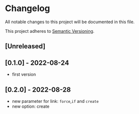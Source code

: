 # Changelog

All notable changes to this project will be documented in this file.

This project adheres to [Semantic Versioning](https://semver.org).

<!--
Note: In this file, do not use the hard wrap in the middle of a sentence for compatibility with GitHub comment style markdown rendering.
-->

## [Unreleased]

## [0.1.0] - 2022-08-24

- first version

## [0.2.0] - 2022-08-28

- new parameter for link: `force`,`if` and `create`
- new option: create
